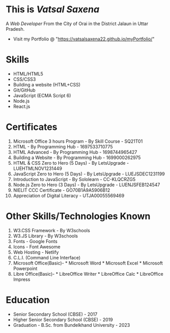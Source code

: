 # This is *Vatsal Saxena*
A *Web Developer*
From the City of Orai in the District Jalaun in Uttar Pradesh.

- Visit my Portfolio @ "https://vatsalsaxena22.github.io/myPortfolio/"

# Skills
  * HTML/HTML5
  * CSS/CSS3
  * Building a website (HTML+CSS)
  * Git/GitHub
  * JavaScript (ECMA Script 6)
  * Node.js
  * React.js
  
# Certificates
  1. Microsoft Office 3 hours Program - By Skill Course - SQ21T01
  2. HTML - By Programming Hub - 1697533710775
  3. HTML Advanced - By Programming Hub - 1698744965427
  4. Building a Website - By Programming Hub - 1699000262975
  5. HTML & CSS Zero to Hero (5 Days) - By LetsUpgrade - LUEHTMLNOV1231449
  6. JavaScript Zero to Hero (5 Days) - By LetsUpgrade - LUEJSDEC1231199
  7. Introduction to JavaScript - By Sololearn - CC-KLQCRZG5
  8. Node.js Zero to Hero (3 Days) - By LetsUpgrade - LUENJSFEB124547
  9. NIELIT CCC Certificate - GO70B1A9A5906B12
  10. Appreciation of Digital Literacy - UTJA00055569469

# Other Skills/Technologies Known
  1. W3.CSS Framework - By W3schools
  2. W3.JS Library - By W3schools
  3. Fonts - Google Fonts
  4. Icons - Font Awesome
  5. Web Hosting - Netlify
  6. C.L.I. (Command Line Interface)
  7. Microsoft Office(Basic)-
    * Microsoft Word
    * Microsoft Excel
    * Microsoft Powerpoint
  8. Libre Office(Basic)-
    * LibreOffice Writer
    * LibreOffice Calc
    * LibreOffice Impress

# Education
  * Senior Secondary School (CBSE) - 2017
  * Higher Senior Secondary School (CBSE) - 2019
  * Graduation - B.Sc. from Bundelkhand University - 2023